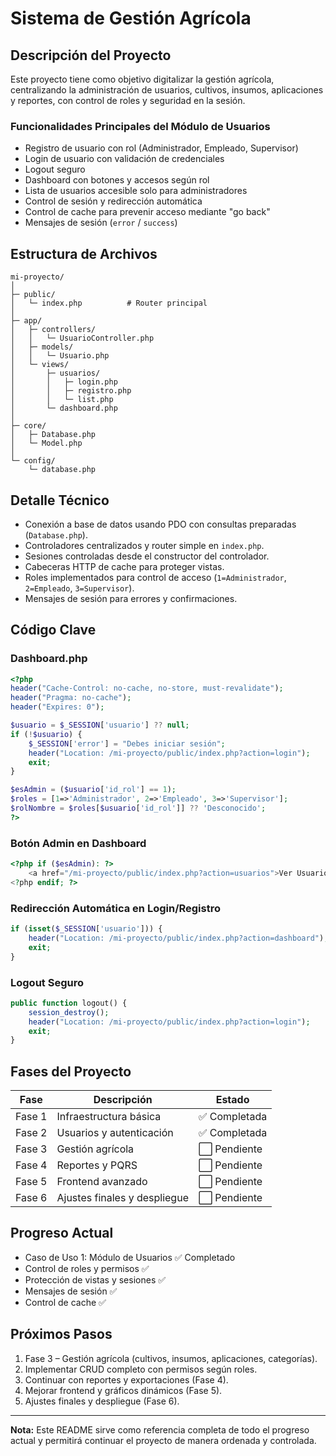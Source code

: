# Sistema de Gestión Agrícola

## Descripción del Proyecto
Este proyecto tiene como objetivo digitalizar la gestión agrícola, centralizando la administración de usuarios, cultivos, insumos, aplicaciones y reportes, con control de roles y seguridad en la sesión.

### Funcionalidades Principales del Módulo de Usuarios
- Registro de usuario con rol (Administrador, Empleado, Supervisor)
- Login de usuario con validación de credenciales
- Logout seguro
- Dashboard con botones y accesos según rol
- Lista de usuarios accesible solo para administradores
- Control de sesión y redirección automática
- Control de cache para prevenir acceso mediante "go back"
- Mensajes de sesión (`error` / `success`)

## Estructura de Archivos
```
mi-proyecto/
│
├─ public/
│   └─ index.php          # Router principal
│
├─ app/
│   ├─ controllers/
│   │   └─ UsuarioController.php
│   ├─ models/
│   │   └─ Usuario.php
│   └─ views/
│       ├─ usuarios/
│       │   ├─ login.php
│       │   ├─ registro.php
│       │   └─ list.php
│       └─ dashboard.php
│
├─ core/
│   ├─ Database.php
│   └─ Model.php
│
└─ config/
    └─ database.php
```

## Detalle Técnico
- Conexión a base de datos usando PDO con consultas preparadas (`Database.php`).
- Controladores centralizados y router simple en `index.php`.
- Sesiones controladas desde el constructor del controlador.
- Cabeceras HTTP de cache para proteger vistas.
- Roles implementados para control de acceso (`1=Administrador`, `2=Empleado`, `3=Supervisor`).
- Mensajes de sesión para errores y confirmaciones.

## Código Clave
### Dashboard.php
```php
<?php
header("Cache-Control: no-cache, no-store, must-revalidate");
header("Pragma: no-cache");
header("Expires: 0");

$usuario = $_SESSION['usuario'] ?? null;
if (!$usuario) {
    $_SESSION['error'] = "Debes iniciar sesión";
    header("Location: /mi-proyecto/public/index.php?action=login");
    exit;
}

$esAdmin = ($usuario['id_rol'] == 1);
$roles = [1=>'Administrador', 2=>'Empleado', 3=>'Supervisor'];
$rolNombre = $roles[$usuario['id_rol']] ?? 'Desconocido';
?>
```

### Botón Admin en Dashboard
```php
<?php if ($esAdmin): ?>
    <a href="/mi-proyecto/public/index.php?action=usuarios">Ver Usuarios</a>
<?php endif; ?>
```

### Redirección Automática en Login/Registro
```php
if (isset($_SESSION['usuario'])) {
    header("Location: /mi-proyecto/public/index.php?action=dashboard");
    exit;
}
```

### Logout Seguro
```php
public function logout() {
    session_destroy();
    header("Location: /mi-proyecto/public/index.php?action=login");
    exit;
}
```

## Fases del Proyecto
| Fase | Descripción | Estado |
|------|------------|-------|
| Fase 1 | Infraestructura básica | ✅ Completada |
| Fase 2 | Usuarios y autenticación | ✅ Completada |
| Fase 3 | Gestión agrícola | ⬜ Pendiente |
| Fase 4 | Reportes y PQRS | ⬜ Pendiente |
| Fase 5 | Frontend avanzado | ⬜ Pendiente |
| Fase 6 | Ajustes finales y despliegue | ⬜ Pendiente |

## Progreso Actual
- Caso de Uso 1: Módulo de Usuarios ✅ Completado
- Control de roles y permisos ✅
- Protección de vistas y sesiones ✅
- Mensajes de sesión ✅
- Control de cache ✅

## Próximos Pasos
1. Fase 3 – Gestión agrícola (cultivos, insumos, aplicaciones, categorías).
2. Implementar CRUD completo con permisos según roles.
3. Continuar con reportes y exportaciones (Fase 4).
4. Mejorar frontend y gráficos dinámicos (Fase 5).
5. Ajustes finales y despliegue (Fase 6).

---
**Nota:** Este README sirve como referencia completa de todo el progreso actual y permitirá continuar el proyecto de manera ordenada y controlada.